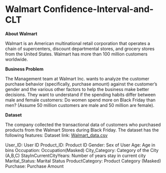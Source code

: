 # Walmart Confidence-Interval-and-CLT

**About Walmart**

Walmart is an American multinational retail corporation that operates a chain of supercenters, discount departmental stores, and grocery stores from the United States. Walmart has more than 100 million customers worldwide.

**Business Problem**

The Management team at Walmart Inc. wants to analyze the customer purchase behavior (specifically, purchase amount) against the customer’s gender and the various other factors to help the business make better decisions. They want to understand if the spending habits differ between male and female customers: Do women spend more on Black Friday than men? (Assume 50 million customers are male and 50 million are female).

**Dataset**

The company collected the transactional data of customers who purchased products from the Walmart Stores during Black Friday. The dataset has the following features:
Dataset link: [Walmart_data.csv](https://d2beiqkhq929f0.cloudfront.net/public_assets/assets/000/001/293/original/walmart_data.csv?1641285094)

User_ID:	User ID
Product_ID:	Product ID
Gender:	Sex of User
Age:	Age in bins
Occupation:	Occupation(Masked)
City_Category:	Category of the City (A,B,C)
StayInCurrentCityYears:	Number of years stay in current city
Marital_Status:	Marital Status
ProductCategory:	Product Category (Masked)
Purchase:	Purchase Amount
